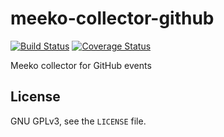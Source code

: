# meeko-collector-github #

[![Build
Status](https://drone.io/github.com/meeko-contrib/meeko-collector-github/status.png)](https://drone.io/github.com/meeko-contrib/meeko-collector-github/latest) [![Coverage Status](https://coveralls.io/repos/meeko-contrib/meeko-collector-github/badge.png)](https://coveralls.io/r/meeko-contrib/meeko-collector-github)

Meeko collector for GitHub events

## License ##

GNU GPLv3, see the `LICENSE` file.
